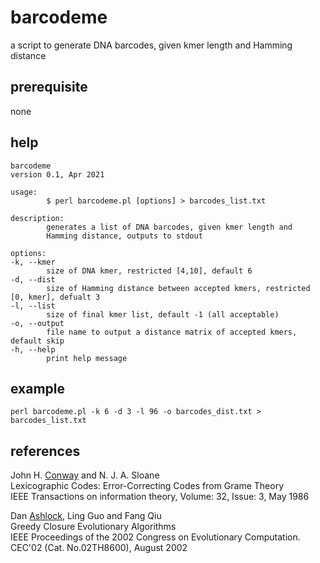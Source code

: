 # barcodeme
a script to generate DNA barcodes, given kmer length and Hamming distance

## prerequisite
none

## help
```
barcodeme
version 0.1, Apr 2021

usage:
        $ perl barcodeme.pl [options] > barcodes_list.txt

description:
        generates a list of DNA barcodes, given kmer length and
        Hamming distance, outputs to stdout

options:
-k, --kmer
        size of DNA kmer, restricted [4,10], default 6
-d, --dist
        size of Hamming distance between accepted kmers, restricted [0, kmer], defualt 3
-l, --list
        size of final kmer list, default -1 (all acceptable)
-o, --output
        file name to output a distance matrix of accepted kmers, default skip
-h, --help
        print help message
```

## example
```
perl barcodeme.pl -k 6 -d 3 -l 96 -o barcodes_dist.txt > barcodes_list.txt
```

## references
John H. [Conway](https://ieeexplore.ieee.org/document/1057187) and N. J. A. Sloane<br>
Lexicographic Codes: Error-Correcting Codes from Grame Theory<br>
IEEE Transactions on information theory, Volume: 32, Issue: 3, May 1986<br>

Dan [Ashlock](https://ieeexplore.ieee.org/document/1004430), Ling Guo and Fang Qiu<br>
Greedy Closure Evolutionary Algorithms<br>
IEEE Proceedings of the 2002 Congress on Evolutionary Computation. CEC'02 (Cat. No.02TH8600), August 2002<br>
